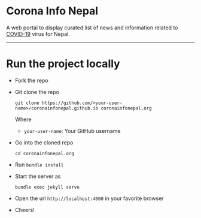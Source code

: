 
# Corona Info Nepal

A web portal to display curated list of news and information related to [COVID-19](https://en.wikipedia.org/wiki/Covid-19) virus for Nepal.

---

# Run the project locally

- Fork the repo

- Git clone the repo
  ```
  git clone https://github.com/<your-user-name>/coronainfonepal.github.io coronainfonepal.org
  ```

  Where
    - `your-user-name`: Your GitHub username

- Go into the cloned repo
  ```
  cd coronainfonepal.org
  ```

- Run `bundle install`
- Start the server as
  ```
  bundle exec jekyll serve
  ```
- Open the url `http://localhost:4000` in your favorite browser
- Cheers!
